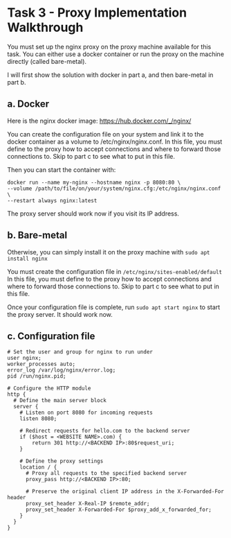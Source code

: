 # Task 3 - Proxy Implementation Walkthrough
You must set up the nginx proxy on the proxy machine available for this task. You can either use a docker container or run the proxy on the machine directly (called bare-metal).

I will first show the solution with docker in part a, and then bare-metal in part b.

## a. Docker
Here is the nginx docker image: <https://hub.docker.com/_/nginx/> 

You can create the configuration file on your system and link it to the docker container as a volume to /etc/nginx/nginx.conf. In this file, you must define to the proxy how to accept connections and where to forward those connections to. Skip to part c to see what to put in this file.

Then you can start the container with: 
```
docker run --name my-nginx --hostname nginx -p 8080:80 \
--volume /path/to/file/on/your/system/nginx.cfg:/etc/nginx/nginx.conf \
--restart always nginx:latest
```
The proxy server should work now if you visit its IP address.

## b. Bare-metal
Otherwise, you can simply install it on the proxy machine with `sudo apt install nginx`

You must create the configuration file in `/etc/nginx/sites-enabled/default`
In this file, you must define to the proxy how to accept connections and where to forward those connections to. Skip to part c to see what to put in this file.

Once your configuration file is complete, run `sudo apt start nginx` to start the proxy server. It should work now.

## c. Configuration file
```
# Set the user and group for nginx to run under
user nginx;
worker_processes auto;
error_log /var/log/nginx/error.log;
pid /run/nginx.pid;

# Configure the HTTP module
http {
  # Define the main server block
  server {
    # Listen on port 8080 for incoming requests
    listen 8080;
  
    # Redirect requests for hello.com to the backend server
    if ($host = <WEBSITE NAME>.com) {
        return 301 http://<BACKEND IP>:80$request_uri;
    }    

    # Define the proxy settings
    location / {
      # Proxy all requests to the specified backend server
      proxy_pass http://<BACKEND IP>:80;
  
      # Preserve the original client IP address in the X-Forwarded-For header
      proxy_set_header X-Real-IP $remote_addr;
      proxy_set_header X-Forwarded-For $proxy_add_x_forwarded_for;
    }
  }
}
```
